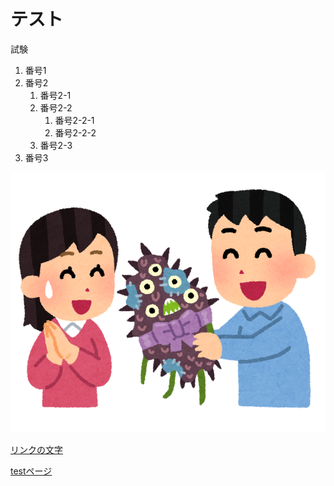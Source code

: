 # テスト 

試験

1. 番号1 
1. 番号2 
   1. 番号2-1 
   1. 番号2-2 
      1. 番号2-2-1 
      1. 番号2-2-2 
   1. 番号2-3 
1. 番号3 

![説明文](./イラストや.png  "ポップアップ文字")

[リンクの文字](https://www.google.co.jp/) 

[testページ](./test.html) 
